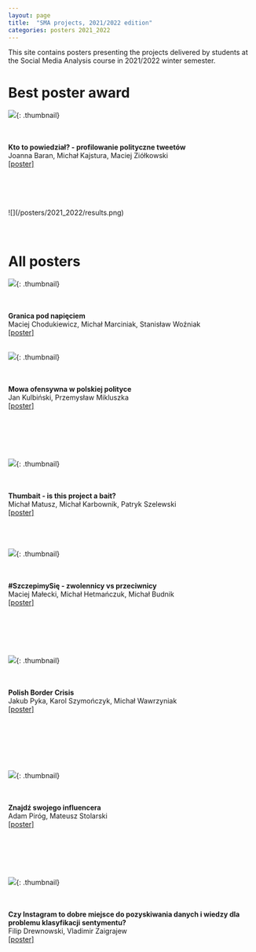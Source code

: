 ```yaml
---
layout: page
title:  "SMA projects, 2021/2022 edition"
categories: posters 2021_2022
---
```

<style>
  .thumbnail{
    width:200px;
    height:40%;
    float: left;
    border: 0px solid;
    border-color: #ccc;
    margin-right: 3%;
    margin-left: 5%;
    margin-bottom: 5%;
  }
    .thumbnail-oversized{
    width:30%;
    height:30%;
    float: left;
    border: 0px solid;
    border-color: #ccc;
    margin-right: 3%;
    margin-left: 5%;
    margin-bottom: 5%;
  }
  .description{
    margin-top: 20px;
    padding-top: 50px;
  }

</style>

This site contains posters presenting the projects delivered by students at the Social Media Analysis course in 2021/2022 winter semester.  




# Best poster award 

![](/posters/2021_2022/th/profiler.png){: .thumbnail}  
<p style=".description"><br /><br /><b>Kto to powiedział? - profilowanie polityczne tweetów</b><br />
Joanna Baran, Michał Kajstura, Maciej Ziółkowski<br />
<a href="/posters/2021_2022/pdf/profiler.pdf">[poster]</a>
<br />
<br />
&nbsp;
</p> 

<p style=".description"><br /><br />
![](/posters/2021_2022/results.png)
<br />
<br />
&nbsp;
</p> 

# All posters

![](/posters/2021_2022/th/granica.png){: .thumbnail}  
<p style=".description"><br /><br /><b>Granica pod napięciem</b><br />
Maciej Chodukiewicz, Michał Marciniak, Stanisław Woźniak<br />
<a href="/posters/2021_2022/pdf/granica.pdf">[poster]</a>
<br />
&nbsp;
</p> 

![](/posters/2021_2022/th/hejt.png){: .thumbnail}  
<p style=".description"><br /><br /><b>Mowa ofensywna w polskiej polityce</b><br />
Jan Kulbiński, Przemysław Mikluszka<br />
<a href="/posters/2021_2022/pdf/hejt.pdf">[poster]</a>
<br />
<br />
<br />
<br />
<br />
&nbsp;
</p> 

![](/posters/2021_2022/th/thumbait.png){: .thumbnail}  
<p style=".description"><br /><br /><b>Thumbait - is this project a bait?</b><br />
Michał Matusz, Michał Karbownik, Patryk Szelewski<br />
<a href="/posters/2021_2022/pdf/thumbait.pdf">[poster]</a>
<br />
<br />
<br />
&nbsp;
</p> 

![](/posters/2021_2022/th/szczepienia.png){: .thumbnail}  
<p style=".description"><br /><br /><b>#SzczepimySię - zwolennicy vs przeciwnicy</b><br />
Maciej Małecki, Michał Hetmańczuk, Michał Budnik<br />
<a href="/posters/2021_2022/pdf/szczepienia.pdf">[poster]</a>
<br />
<br />
<br />
<br />
<br />
&nbsp;
</p> 

![](/posters/2021_2022/th/crisis.png){: .thumbnail}  
<p style=".description"><br /><br /><b>Polish Border Crisis</b><br />
Jakub Pyka, Karol Szymończyk, Michał Wawrzyniak<br />
<a href="/posters/2021_2022/pdf/crisis.pdf">[poster]</a>
<br />
<br />
<br />
<br />
<br />
<br />
&nbsp;
</p> 


![](/posters/2021_2022/th/influencer.png){: .thumbnail}  
<p style=".description"><br /><br /><b>Znajdź swojego influencera</b><br />
Adam Piróg, Mateusz Stolarski<br />
<a href="/posters/2021_2022/pdf/influencer.pdf">[poster]</a>
<br />
<br />
<br />
<br />
<br />
&nbsp;
</p> 


![](/posters/2021_2022/th/instagram.png){: .thumbnail}  
<p style=".description"><br /><br /><b>Czy Instagram to dobre miejsce do pozyskiwania danych i wiedzy dla problemu klasyfikacji sentymentu?</b><br />
Filip Drewnowski, Vladimir Zaigrajew<br />
<a href="/posters/2021_2022/pdf/instagram.pdf">[poster]</a>
<br />
<br />
<br />
&nbsp;
</p> 
